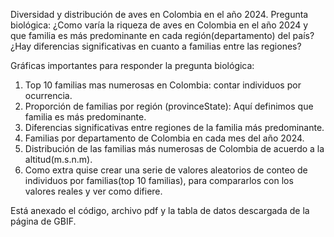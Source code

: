 Diversidad y distribución de aves en Colombia en el año 2024.
Pregunta biológica:
¿Como varía la riqueza de aves en Colombia en el año 2024 y que familia es más
predominante en cada región(departamento) del país?¿Hay diferencias significativas en cuanto a familias
entre las regiones?

Gráficas importantes para responder la pregunta biológica:
1. Top 10 familias mas numerosas en Colombia: contar individuos por ocurrencia.
2. Proporción de familias por región (provinceState): Aquí definimos que familia es más predominante.
3. Diferencias significativas entre regiones de la familia más predominante.
4. Familias por departamento de Colombia en cada mes del año 2024.
5. Distribución de las familias más numerosas de Colombia de acuerdo a la altitud(m.s.n.m).
6. Como extra quise crear una serie de valores aleatorios de conteo de individuos por familias(top 10 familias), para
compararlos con los valores reales y ver como difiere.

Está anexado el código, archivo pdf y la tabla de datos descargada de la página de GBIF.
